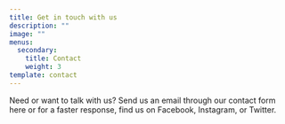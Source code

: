 ```yaml
---
title: Get in touch with us
description: ""
image: ""
menus:
  secondary:
    title: Contact
    weight: 3
template: contact
---
```


Need or want to talk with us? Send us an email through our contact form here or for a faster response, find us on Facebook, Instagram, or Twitter.
